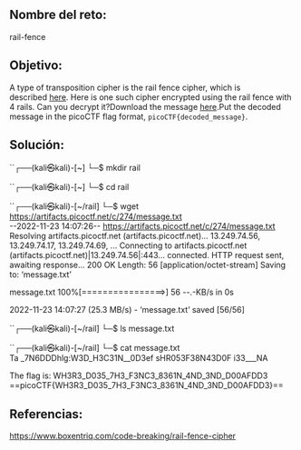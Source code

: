## Nombre del reto:
rail-fence

## Objetivo:
A type of transposition cipher is the rail fence cipher, which is described [here](https://en.wikipedia.org/wiki/Rail_fence_cipher). Here is one such cipher encrypted using the rail fence with 4 rails. Can you decrypt it?Download the message [here](https://artifacts.picoctf.net/c/274/message.txt).Put the decoded message in the picoCTF flag format, `picoCTF{decoded_message}`.

## Solución:
``┌──(kali㉿kali)-[~]
└─$ mkdir rail 
                                                                             
``┌──(kali㉿kali)-[~]
└─$ cd rail 
                                                                             
``┌──(kali㉿kali)-[~/rail]
└─$ wget https://artifacts.picoctf.net/c/274/message.txt   
--2022-11-23 14:07:26--  https://artifacts.picoctf.net/c/274/message.txt
Resolving artifacts.picoctf.net (artifacts.picoctf.net)... 13.249.74.56, 13.249.74.17, 13.249.74.69, ...
Connecting to artifacts.picoctf.net (artifacts.picoctf.net)|13.249.74.56|:443... connected.
HTTP request sent, awaiting response... 200 OK
Length: 56 [application/octet-stream]
Saving to: ‘message.txt’

message.txt         100%[================>]      56  --.-KB/s    in 0s      

2022-11-23 14:07:27 (25.3 MB/s) - ‘message.txt’ saved [56/56]

                                                                             
``┌──(kali㉿kali)-[~/rail]
└─$ ls
message.txt
                                                                             
``┌──(kali㉿kali)-[~/rail]
└─$ cat message.txt           
Ta _7N6DDDhlg:W3D_H3C31N__0D3ef sHR053F38N43D0F i33___NA

The flag is: WH3R3_D035_7H3_F3NC3_8361N_4ND_3ND_D00AFDD3
==picoCTF{WH3R3_D035_7H3_F3NC3_8361N_4ND_3ND_D00AFDD3}==

  


## Referencias:
https://www.boxentriq.com/code-breaking/rail-fence-cipher